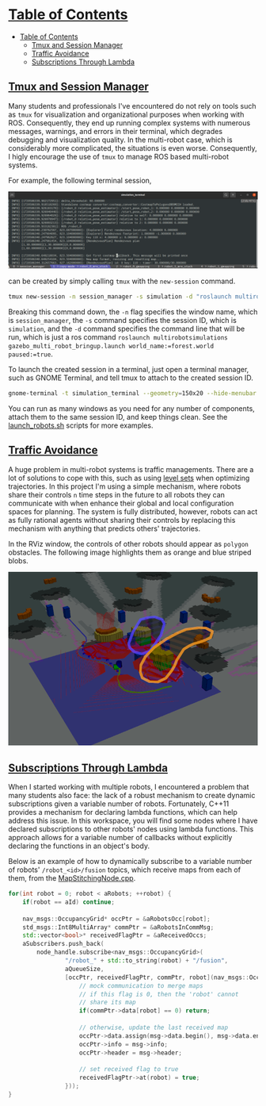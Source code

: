 # [Table of Contents](#table-of-contents)

- [Table of Contents](#table-of-contents)
  - [Tmux and Session Manager](#tmux-and-session-manager)
  - [Traffic Avoidance](#traffic-avoidance)
  - [Subscriptions Through Lambda](#subscriptions-through-lambda)

## [Tmux and Session Manager](#tmux-and-session-manager)

Many students and professionals I've encountered do not rely on tools such as ```tmux``` for visualization and organizational purposes when working with ROS. Consequently, they end up running complex systems with numerous messages, warnings, and errors in their terminal, which degrades debugging and visualization quality. In the multi-robot case, which is considerably more complicated, the situations is even worse. Consequently, I higly encourage the use of ```tmux``` to manage ROS based multi-robot systems. 

For example, the following terminal session,

![TmuxSession](images/tmux.png)

can be created by simply calling ```tmux``` with the ```new-session``` command.

  ```bash
  tmux new-session -n session_manager -s simulation -d "roslaunch multirobotsimulations gazebo_multi_robot_bringup.launch world_name:=forest.world paused:=true"
  ```

Breaking this command down, the ```-n``` flag specifies the window name, which is ```session_manager```, the ```-s``` command specifies the session ID, which is ```simulation```, and the ```-d``` command specifies the command line that will be run, which is just a ros command ```roslaunch multirobotsimulations gazebo_multi_robot_bringup.launch world_name:=forest.world paused:=true```.

To launch the created session in a terminal, just open a terminal manager, such as GNOME Terminal, and tell tmux to attach to the created session ID.

  ```bash
  gnome-terminal -t simulation_terminal --geometry=150x20 --hide-menubar -- tmux attach-session -t simulation
  ```

You can run as many windows as you need for any number of components, attach them to the same session ID, and keep things clean. See the [launch_robots.sh](../src/scripts/launch_robots.sh) scripts for more examples.

## [Traffic Avoidance](#traffic-avoidance)

A huge problem in multi-robot systems is traffic managements. There are a lot of solutions to cope with this, such as using [level sets](https://en.wikipedia.org/wiki/Level_set) when optimizing trajectories. In this project
I'm using a simple mechanism, where robots share their controls ```n``` time steps in the future to all robots they can communicate with when enhance their global and local configuration spaces for planning. The system is fully distributed, however, robots can act as fully rational agents without sharing their controls by replacing this mechanism with anything that predicts others' trajectories.

In the RViz window, the controls of other robots should appear as ```polygon``` obstacles. The following image highlights them as orange and blue striped blobs.

![TrajectorySharing](images/shared_controls_treated.png)

## [Subscriptions Through Lambda](#sumbscriptions-through-lambda)

When I started working with multiple robots, I encountered a problem that many students also face: the lack of a robust mechanism to create dynamic subscriptions given a variable number of robots. Fortunately, C++11 provides a mechanism for declaring lambda functions, which can help address this issue. In this workspace, you will find some nodes where I have declared subscriptions to other robots' nodes using lambda functions. This approach allows for a variable number of callbacks without explicitly declaring the functions in an object's body.

Below is an example of how to dynamically subscribe to a variable number of robots' ```/robot_<id>/fusion``` topics, which receive maps from each of them, from the [MapStitchingNode.cpp](../src/multirobotexploration/source/map/MapStitchingNode.cpp).

  ```c++
  for(int robot = 0; robot < aRobots; ++robot) {
      if(robot == aId) continue;

      nav_msgs::OccupancyGrid* occPtr = &aRobotsOcc[robot];
      std_msgs::Int8MultiArray* commPtr = &aRobotsInCommMsg;
      std::vector<bool>* receivedFlagPtr = &aReceivedOccs;
      aSubscribers.push_back(
          node_handle.subscribe<nav_msgs::OccupancyGrid>(
                  "/robot_" + std::to_string(robot) + "/fusion", 
                  aQueueSize, 
                  [occPtr, receivedFlagPtr, commPtr, robot](nav_msgs::OccupancyGrid::ConstPtr msg){
                      // mock communication to merge maps
                      // if this flag is 0, then the 'robot' cannot
                      // share its map
                      if(commPtr->data[robot] == 0) return;

                      // otherwise, update the last received map
                      occPtr->data.assign(msg->data.begin(), msg->data.end());
                      occPtr->info = msg->info;
                      occPtr->header = msg->header;

                      // set received flag to true
                      receivedFlagPtr->at(robot) = true;
                  }));
  }
  ```